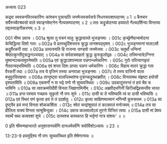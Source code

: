 अध्यायः 023
	
कद्र्वा स्ववचनतिरस्कारिणः कांश्चन पुत्रान्प्रति जनमेजयसर्पसत्रे निधनरूपशापदानम् ॥ 1 ॥ कैश्चन सर्पैरुच्चैरश्रवसो वाले स्वाङ्गवेष्टनेन नैल्यसम्पादनम् ॥ 2 ॥ ततः कद्रूचोदनया हयवाले नैल्यदर्शिन्या विनतया तद्दास्याङ्गीकरणम् ॥ 3 ॥

001	भीष्य उवाच ।
001a	श्रुत्वा तु वचनं मातुः क्रुद्धायास्ते भुजङ्गमाः ।
001c	कृच्छ्रेणैवान्वमोदन्त केचिद्धित्वा दिशो गताः ॥
002a	ये प्रतस्थुर्दिशस्तत्र क्रुद्धा तानशपद्भृशम् ।
002c	भुजङ्गमानां माताऽसौ कद्रूर्वैरकरी तदा ॥
003a	उत्पत्स्यति हि राजन्यः पाण्डवो जनमेजयः ।
003c	चतुर्थो धन्विनां श्रेष्ठात्कुन्तीपुत्राद्धनञ्जयात् ॥
004a	स सर्पसत्रमाहर्ता क्रुद्धः कुरुकुलोद्वहः ।
004c	तस्मिन्सत्रेऽग्निना युष्मान्पञ्चत्वमुपनेष्यति ॥
005a	एवं क्रुद्धाऽशपन्माता पन्नगान्धर्मचारिणः ।
005c	गुरोः परित्यागकृतं नैतदन्यद्भविष्यति ॥
006a	एवं शप्ता दिशः प्राप्ताः पन्नगा धर्मचारिणः ।
006c	विहाय मातरं क्रुद्धा गता वैरकरीं तदा ॥
007a	तत्र ये वृजिनं तस्या अनापन्ना भुजङ्गमाः ।
007c	ते तस्य वाजिनो वाला बभूवुरसितप्रभाः ॥
008a	तान्दृष्ट्वा वालधिस्थांश्च पुत्रान्कद्रूरथाब्रवीत् ।
008c	विनतामथ संहृष्टा हयोसौ दृश्यतामिति ॥
009a	एकवर्णो न वा भद्रे पणो नौ सुव्यवस्थितः ।
009c	उदकादुत्तरन्तं तं हयं चैव च भामिनि ॥
010a	सा त्ववक्रमतिर्देवी विनता जिह्मगामिनीम् ।
010c	अब्रवीद्भगिनीं किञ्चिद्विहसन्तीव भारत ॥
011a	हन्त पश्याव गच्छावः सुकृतो नौ पणः शुभे ।
011c	दासी वा ते भविष्यामि त्वं वा दासी भविष्यसि ॥
012a	एवं स्थिरं पणं कृत्वा हयं ते तं ददर्शतुः ।
012c	कृत्वा साक्षिणमात्मानं भगिन्यौ कुरुसत्तम ॥
013a	सा दृष्ट्वैव हयं मन्दं विनता शोककर्शिता ।
013c	श्वेतं चन्द्रांशुवालं तं कालवालं मनोजवम् ॥
014a	तत्र सा व्रीलिता वाक्यं विनता साश्रुबिन्दुका ।
014c	उवाच कालवालोऽयं तुरगो विजितं त्वया ॥
015a	दासी मां प्रेषय स्वार्थे यथा कामवशां शुभे ।
015c	दास्यश्च कामकारा हि भर्तृणां नात्र संशयः' ॥ ॥
	
0	इति श्रीमन्महाभारते अनुशासनपर्वणि दानधर्मपर्वणि त्रयोविंशोऽध्यायः ॥ 23 ॥

13-23-9 हयमुद्दिश्य नौ पणः सुव्यवस्थित इति शेषेणान्वयः ॥
